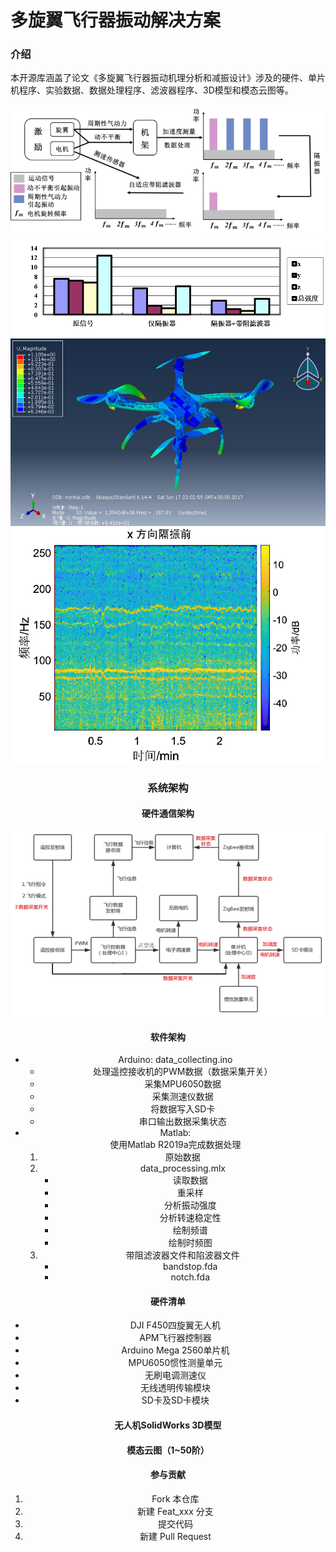 # 多旋翼飞行器振动解决方案

### 介绍
本开源库涵盖了论文《多旋翼飞行器振动机理分析和减振设计》涉及的硬件、单片机程序、实验数据、数据处理程序、滤波器程序、3D模型和模态云图等。

<div align=center> <img src="code/architecture1.png"/>  

<div align=center> <img src="code/architecture2.png"/> 

<div align=center> <img src="模态云图/32.JPG" width="600" height="300"/> 

<div align=center> <img src="code/Spectrogram.png"/>  

### 系统架构
#### 硬件通信架构
<img src="code/architecture3.png" /> 

#### 软件架构
- Arduino:  data_collecting.ino
    - 处理遥控接收机的PWM数据（数据采集开关）
    - 采集MPU6050数据
    - 采集测速仪数据
    - 将数据写入SD卡
    - 串口输出数据采集状态
- Matlab:   
    使用Matlab R2019a完成数据处理
    1. 原始数据
    2. data_processing.mlx
        - 读取数据
        - 重采样
        - 分析振动强度
        - 分析转速稳定性
        - 绘制频谱
        - 绘制时频图
    3. 带阻滤波器文件和陷波器文件
        - bandstop.fda
        - notch.fda

#### 硬件清单
- DJI F450四旋翼无人机
- APM飞行器控制器
- Arduino Mega 2560单片机
- MPU6050惯性测量单元
- 无刷电调测速仪
- 无线透明传输模块
- SD卡及SD卡模块

#### 无人机SolidWorks 3D模型
#### 模态云图（1~50阶）
#### 参与贡献

1.  Fork 本仓库
2.  新建 Feat_xxx 分支
3.  提交代码
4.  新建 Pull Request
